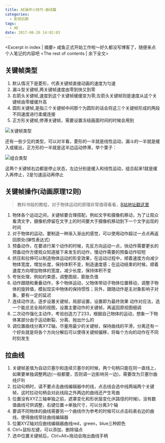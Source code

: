 ```yaml
---
title: AE操作小技巧-曲线篇
categories:
  - 影视后期
tags:
  - AE
date: 2017-06-26 14:02:03
---
```


<Excerpt in index | 摘要> 
咸鱼正式开始工作啦～好久都没写博客了，随便来点个人笔记的内容吧<!-- more -->
<The rest of contents | 余下全文>
## 关键帧类型
1. 默认情况下是菱形，代表关键帧直接动画的速度为匀速
2. 漏斗型关键帧,两关键帧速度由零到快又到零 
3. 右箭头关键帧,速度到这个关键帧缓缓变为零;左箭头关键帧则是速度从这个关键帧由零缓缓升高
4. 圆形关键帧,是指三个关键帧中间那个为圆形的话会将这三个关键帧形成的两段不同速度进行柔缓连接 
5. 正方形关键帧,停滞关键帧，需要设置冻结画面时间的时候会用到

![关键帧类型](http://upload-images.jianshu.io/upload_images/2756183-be36504ecca40845.jpg?imageMogr2/auto-orient/strip%7CimageView2/2/w/1240)

还有一些少见的类型，可以对半看，菱形的一半就是线性运动，漏斗的一半就是缓入或缓出，正方形的一半就是这半边运动停滞，举个栗子：

![组合类型](http://upload-images.jianshu.io/upload_images/2756183-e239c5fa31d22b46.jpg?imageMogr2/auto-orient/strip%7CimageView2/2/w/1240)

这两个关键帧右边都是停止状态，左边分别是缓入和线性运动，组合起来1就是缓入再停止，2是匀速运动再停止

## 关键帧操作(动画原理12则)
> 教科书般的教程，对于物体运动的原理非常值得看看，[B站地址戳这里](http://www.bilibili.com/video/av512214/)

1. 物体各个运动之间，关键帧要合理搭配，例如文字和摄像机移动，为了让观众看清文字，摄像机停留在文字上的时间要大于摄像机移动到下一个文字出现的时间
2. 对于物体的运动，要制造一种渐入渐出的感觉，可以使用动作超过一点点再返回原处(弹性表达式)
3. 预备动作，在要进行某个动作的时候，先反方向运动一点，快动作需要更长的预备动作方便观众知道接下来发生的动作，慢动作需要的预备动作较短
4. 挤压和拉伸可以制造物体运动的形变效果，在运动过程中，顺着速度方向减少物体宽度，增加长度，保持体积不变，制造速度感；在运动结束的时候，顺着速度方向增加物体的宽度，减少长度，保持体积不变
5. 夸张处理，例如约束感，调整图层，膨胀负值
6. 动作跟随和重叠动作，多个物体运动，父物体带动子物体位置移动，调整子物体的旋转值，模拟现实中物体的保持惯性；另外，跟随动作是主对象影响子对象，要有一定的延迟
7. 连续动作法，逐步设置关键帧，局部设置，设置即为最终效果
  动作对应法，选一个能总览全局的视图，设置主要动作的关键帧，再返回原视图细调
8. 二次动作强化主动作，考验创造力了233，根据自己物体的运动，想象一下物体某部分由于运动断裂、分离、抛出什么的
9. 调位置曲线分离XYZ轴，尽量用最少的关键帧，保持曲线的平滑，分离还有一个好处就是将各个方向分解后可以使得关键帧偏移，将每个方向的动作在不同时刻发生

## 拉曲线
1. 关键帧差值为自动贝塞尔和连续贝塞尔的时候，两个句柄只能在同一直线上，如果要单独调整两边(一般都要，否则调一边影响另一边)，需要改为贝塞尔曲线(F9)
2. 拉动句柄时，请不要点击曲线编辑器中的线，点击线会选中线两端两个关键帧，这时拉动句柄会对此线段之外两边的曲线还产生弯曲
3. 位置没有XYZ三轴单独之前，遮罩变化和形状层变化(K路径的时候)，没有数值曲线可供调整，右键位置->单独尺寸，可以分离3个轴
4. 要调不同物体的曲线需要另一个曲线作为参考的时候可以点击码表右边的曲线，使得曲线常驻曲线编辑器
5. 位置XYZ轴对应曲线编辑器曲线red，green，blue三种颜色
6. Ctrl+鼠标左键，可以添加、删除锚点
7. 选中位置关键帧后，Ctrl+Alt+拖动会拖出曲线手柄



